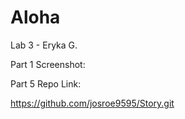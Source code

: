 # Aloha
Lab 3 - Eryka G.

Part 1 Screenshot:



Part 5 Repo Link:

https://github.com/josroe9595/Story.git
